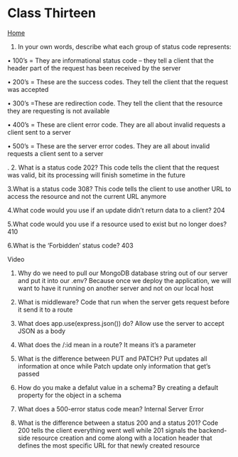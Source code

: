 # Class Thirteen

[Home](https://daviey52.github.io/reading-notes/)

1. In your own words, describe what each group of status code represents:

• 100’s = They are informational status code – they tell a client that the header part of the request has been received by the server

• 200’s = These are the success codes. They tell the client that the request was accepted

• 300’s =These are redirection code. They tell the client that the resource they are requesting is not available

• 400’s = These are client error code. They are all about invalid requests a client sent to a server

• 500’s = These are the server error codes. They are all about invalid requests a client sent to a server

.
2. What is a status code 202?
 This code tells the client that the request was valid, bit its processing will finish sometime in the future

3.What is a status code 308?
 This code tells the client to use another URL to access the resource and not the current URL anymore

4.What code would you use if an update didn’t return data to a client?
204

5.What code would you use if a resource used to exist but no longer does?
410

6.What is the ‘Forbidden’ status code?
403

Video

1. Why do we need to pull our MongoDB database string out of our server and put it into our .env?
  Because once we deploy the application, we will want to have it running on another server and not on our local host
2. What is middleware?
Code that run when the server gets request before it send it to a route
3. What does app.use(express.json()) do?
Allow use the server to accept JSON as a body
4. What does the /:id mean in a route?
It means it’s a parameter
5. What is the difference between PUT and PATCH?
Put updates all information at once while Patch update only information that get’s passed
6. How do you make a defalut value in a schema?
By creating a default property for the object in a schema

7. What does a 500-error status code mean?
Internal Server Error
8. What is the difference between a status 200 and a status 201?
Code 200 tells the client everything went well while 201 signals the backend-side resource creation and come along with a location header that defines the most specific URL for that newly created resource
